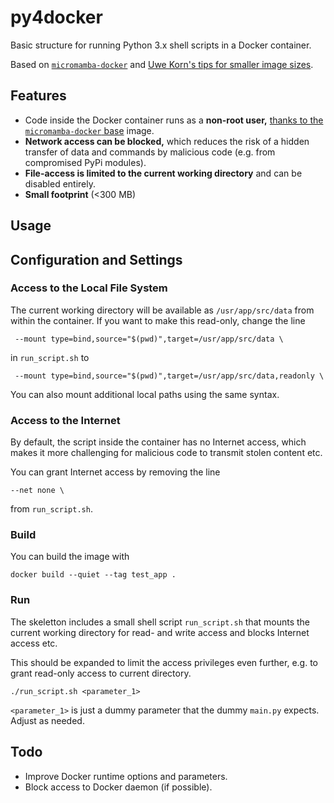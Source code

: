 # py4docker
Basic structure for running Python 3.x shell scripts in a Docker container.

Based on [`micromamba-docker`](https://github.com/mamba-org/micromamba-docker) and [Uwe Korn's tips for smaller image sizes](https://uwekorn.com/2021/03/01/deploying-conda-environments-in-docker-how-to-do-it-right.html).

## Features

- Code inside the Docker container runs as a **non-root user,** [thanks to the `micromamba-docker` base](https://github.com/mamba-org/micromamba-docker/blob/main/FAQ.md#how-do-i-install-software-using-aptapt-getapk) image.
- **Network access can be blocked,** which reduces the risk of a hidden transfer of data and commands by malicious code (e.g. from compromised PyPi modules).
- **File-access is limited to the current working directory** and can be disabled entirely.
- **Small footprint** (<300 MB)

## Usage

## Configuration and Settings

### Access to the Local File System

The current working directory will be available as `/usr/app/src/data` from within the container. If you want to make this read-only, change the line

` --mount type=bind,source="$(pwd)",target=/usr/app/src/data \`

in `run_script.sh` to

` --mount type=bind,source="$(pwd)",target=/usr/app/src/data,readonly \`

You can also mount additional local paths using the same syntax.

### Access to the Internet

By default, the script inside the container has no Internet access, which makes it more challenging for malicious code to transmit stolen content etc. 

You can grant Internet access by removing the line

`--net none \`

from `run_script.sh`.


### Build

You can build the image with

`docker build --quiet --tag test_app .`

### Run

The skeletton includes a small shell script `run_script.sh` that mounts the current working directory for read- and write access and blocks Internet access etc.

This should be expanded to limit the access privileges even further, e.g. to grant read-only access to current directory.

`./run_script.sh <parameter_1>`

`<parameter_1>` is just a dummy parameter that the dummy `main.py` expects. Adjust as needed.

## Todo

- Improve Docker runtime options and parameters.
- Block access to Docker daemon (if possible).
